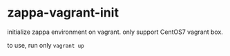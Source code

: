 # zappa-vagrant-init

initialize zappa environment on vagrant.
only support CentOS7 vagrant box.

to use, run only `vagrant up`
